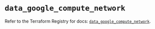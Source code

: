 # `data_google_compute_network`

Refer to the Terraform Registry for docs: [`data_google_compute_network`](https://registry.terraform.io/providers/hashicorp/google/6.11.2/docs/data-sources/compute_network).
